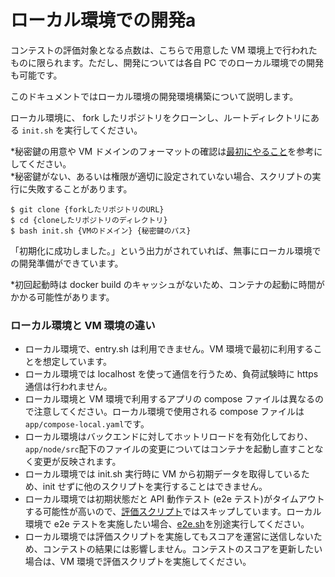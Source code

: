 # ローカル環境での開発a

コンテストの評価対象となる点数は、こちらで用意した VM 環境上で行われたものに限られます。ただし、開発については各自 PC でのローカル環境での開発も可能です。

このドキュメントではローカル環境の開発環境構築について説明します。

ローカル環境に、 fork したリポジトリをクローンし、ルートディレクトリにある `init.sh` を実行してください。

\*秘密鍵の用意や VM ドメインのフォーマットの確認は[最初にやること](../start/01_Start.md#必要なもの)を参考にしてください。  
\*秘密鍵がない、あるいは権限が適切に設定されていない場合、スクリプトの実行に失敗することがあります。

```
$ git clone {forkしたリポジトリのURL}
$ cd {cloneしたリポジトリのディレクトリ}
$ bash init.sh {VMのドメイン} {秘密鍵のパス}
```

「初期化に成功しました。」という出力がされていれば、無事にローカル環境での開発準備ができています。

\*初回起動時は docker build のキャッシュがないため、コンテナの起動に時間がかかる可能性があります。

### ローカル環境と VM 環境の違い

- ローカル環境で、entry.sh は利用できません。VM 環境で最初に利用することを想定しています。
- ローカル環境では localhost を使って通信を行うため、負荷試験時に https 通信は行われません。
- ローカル環境と VM 環境で利用するアプリの compose ファイルは異なるので注意してください。ローカル環境で使用される compose ファイルは`app/compose-local.yaml`です。
- ローカル環境はバックエンドに対してホットリロードを有効化しており、`app/node/src`配下のファイルの変更についてはコンテナを起動し直すことなく変更が反映されます。
- ローカル環境では init.sh 実行時に VM から初期データを取得しているため、init せずに他のスクリプトを実行することはできません。
- ローカル環境では初期状態だと API 動作テスト (e2e テスト)がタイムアウトする可能性が高いので、[評価スクリプト](../env/03_Scripts.md#評価スクリプト)ではスキップしています。ローカル環境で e2e テストを実施したい場合、[e2e.sh](../env/03_Scripts.md#api-テスト)を別途実行してください。
- ローカル環境では評価スクリプトを実施してもスコアを運営に送信しないため、コンテストの結果には影響しません。コンテストのスコアを更新したい場合は、VM 環境で評価スクリプトを実施してください。
